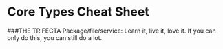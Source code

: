 # Core Types Cheat Sheet

###THE TRIFECTA
Package/file/service: Learn it, live it, love it. If you can
only do this, you can still do a lot.
